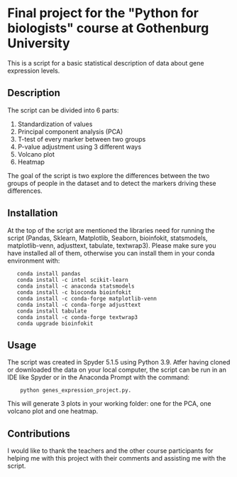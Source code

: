 # Final project for the "Python for biologists" course at Gothenburg University

This is a script for a basic statistical description of data about gene expression levels.

## Description

The script can be divided into 6 parts:
1. Standardization of values
2. Principal component analysis (PCA) 
3. T-test of every marker between two groups
4. P-value adjustment using 3 different ways
5. Volcano plot
6. Heatmap

The goal of the script is two explore the differences between the two groups of people in the dataset and to detect the markers driving these differences.

## Installation

At the top of the script are mentioned the libraries need for running the script (Pandas, Sklearn, Matplotlib, Seaborn, bioinfokit, statsmodels, matplotlib-venn, adjusttext, tabulate, textwrap3). Please make sure you have installed all of them, otherwise you can install them in your conda environment with:
```
   conda install pandas
   conda install -c intel scikit-learn
   conda install -c anaconda statsmodels 
   conda install -c bioconda bioinfokit 
   conda install -c conda-forge matplotlib-venn
   conda install -c conda-forge adjusttext
   conda install tabulate
   conda install -c conda-forge textwrap3
   conda upgrade bioinfokit
```
## Usage

The script was created in Spyder 5.1.5 using Python 3.9.
Atfer having cloned or downloaded the data on your local computer, the script can be run in an IDE like Spyder or in the Anaconda
Prompt with the command:
```
    python genes_expression_project.py. 
```  
This will generate 3 plots in your working folder: one for the PCA, one volcano plot and one heatmap. 

## Contributions

I would like to thank the teachers and the other course participants for helping me with this project with their comments and assisting me with the script.

